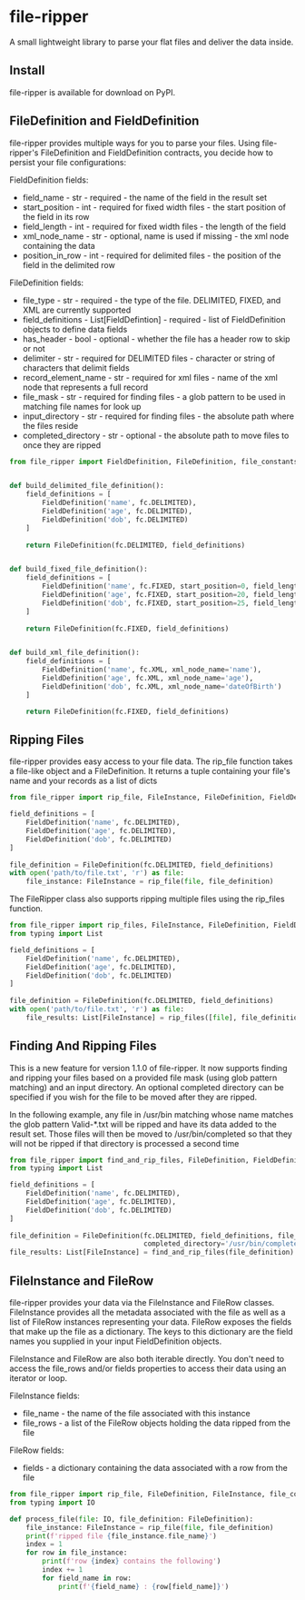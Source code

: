 # file-ripper

A small lightweight library to parse your flat files and deliver the data inside.

## Install

file-ripper is available for download on PyPI.

## FileDefinition and FieldDefinition

file-ripper provides multiple ways for you to parse your files.  Using file-ripper's FileDefinition and FieldDefinition contracts, you decide how to persist your file configurations:

FieldDefinition fields:
- field_name - str - required -  the name of the field in the result set
- start_position - int - required for fixed width files - the start position of the field in its row
- field_length - int - required for fixed width files - the length of the field
- xml_node_name - str - optional, name is used if missing - the xml node containing the data
- position_in_row - int - required for delimited files - the position of the field in the delimited row

FileDefinition fields:
- file_type - str - required - the type of the file.  DELIMITED, FIXED, and XML are currently supported
- field_definitions - List[FieldDefintion] - required - list of FieldDefinition objects to define data fields
- has_header - bool - optional - whether the file has a header row to skip or not
- delimiter - str - required for DELIMITED files - character or string of characters that delimit fields
- record_element_name - str - required for xml files - name of the xml node that represents a full record
- file_mask - str - required for finding files - a glob pattern to be used in matching file names for look up
- input_directory - str - required for finding files - the absolute path where the files reside
- completed_directory - str - optional - the absolute path to move files to once they are ripped 

```python
from file_ripper import FieldDefinition, FileDefinition, file_constants as fc


def build_delimited_file_definition():
    field_definitions = [
        FieldDefinition('name', fc.DELIMITED),
        FieldDefinition('age', fc.DELIMITED),
        FieldDefinition('dob', fc.DELIMITED)
    ]
    
    return FileDefinition(fc.DELIMITED, field_definitions)


def build_fixed_file_definition():
    field_definitions = [
        FieldDefinition('name', fc.FIXED, start_position=0, field_length=20),
        FieldDefinition('age', fc.FIXED, start_position=20, field_length=5),
        FieldDefinition('dob', fc.FIXED, start_position=25, field_length=10)
    ]
    
    return FileDefinition(fc.FIXED, field_definitions)


def build_xml_file_definition():
    field_definitions = [
        FieldDefinition('name', fc.XML, xml_node_name='name'),
        FieldDefinition('age', fc.XML, xml_node_name='age'),
        FieldDefinition('dob', fc.XML, xml_node_name='dateOfBirth')
    ]

    return FileDefinition(fc.FIXED, field_definitions)

```


## Ripping Files

file-ripper provides easy access to your file data.  The rip_file function takes a file-like object and a FileDefinition.  It returns a tuple containing your file's name and your records as a list of dicts
 

```python
from file_ripper import rip_file, FileInstance, FileDefinition, FieldDefinition, file_constants as fc

field_definitions = [
    FieldDefinition('name', fc.DELIMITED),
    FieldDefinition('age', fc.DELIMITED),
    FieldDefinition('dob', fc.DELIMITED)
]
    
file_definition = FileDefinition(fc.DELIMITED, field_definitions)
with open('path/to/file.txt', 'r') as file:
    file_instance: FileInstance = rip_file(file, file_definition)    
```

The FileRipper class also supports ripping multiple files using the rip_files function.

```python
from file_ripper import rip_files, FileInstance, FileDefinition, FieldDefinition, file_constants as fc
from typing import List

field_definitions = [
    FieldDefinition('name', fc.DELIMITED),
    FieldDefinition('age', fc.DELIMITED),
    FieldDefinition('dob', fc.DELIMITED)
]
    
file_definition = FileDefinition(fc.DELIMITED, field_definitions)
with open('path/to/file.txt', 'r') as file:
    file_results: List[FileInstance] = rip_files([file], file_definition) 
```

## Finding And Ripping Files
This is a new feature for version 1.1.0 of file-ripper.  It now supports finding and ripping your files based on
a provided file mask (using glob pattern matching) and an input directory.  An optional completed directory can be specified
if you wish for the file to be moved after they are ripped.

In the following example, any file in /usr/bin matching whose name matches the glob pattern 
Valid-*.txt will be ripped and have its data added to the result set. Those files will then be moved to 
/usr/bin/completed so that they will not be ripped if that directory is processed a second time

```python
from file_ripper import find_and_rip_files, FileDefinition, FieldDefinition, FileInstance, file_constants as fc
from typing import List

field_definitions = [
    FieldDefinition('name', fc.DELIMITED),
    FieldDefinition('age', fc.DELIMITED),
    FieldDefinition('dob', fc.DELIMITED)
]
    
file_definition = FileDefinition(fc.DELIMITED, field_definitions, file_mask='Valid-*.txt', input_directory='/usr/bin',
                                 completed_directory='/usr/bin/completed')
file_results: List[FileInstance] = find_and_rip_files(file_definition)
``` 

## FileInstance and FileRow

file-ripper provides your data via the FileInstance and FileRow classes.  FileInstance provides all the metadata associated 
with the file as well as a list of FileRow instances representing your data.  FileRow exposes the fields that make up the file
as a dictionary.  The keys to this dictionary are the field names you supplied in your input FieldDefinition objects.

FileInstance and FileRow are also both iterable directly.  You don't need to access the file_rows and/or fields properties
to access their data using an iterator or loop. 

FileInstance fields:
- file_name - the name of the file associated with this instance
- file_rows - a list of the FileRow objects holding the data ripped from the file

FileRow fields:
- fields - a dictionary containing the data associated with a row from the file

```python
from file_ripper import rip_file, FileDefinition, FileInstance, file_constants as fc
from typing import IO

def process_file(file: IO, file_definition: FileDefinition):
    file_instance: FileInstance = rip_file(file, file_definition)
    print(f'ripped file {file_instance.file_name}')
    index = 1
    for row in file_instance:
        print(f'row {index} contains the following')
        index += 1
        for field_name in row:
            print(f'{field_name} : {row[field_name]}')
        
```